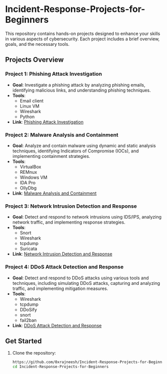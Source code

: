 # Incident-Response-Projects-for-Beginners

This repository contains hands-on projects designed to enhance your skills in various aspects of cybersecurity. Each project includes a brief overview, goals, and the necessary tools.

## Projects Overview

### Project 1: Phishing Attack Investigation

- **Goal**: Investigate a phishing attack by analyzing phishing emails, identifying malicious links, and understanding phishing techniques.
- **Tools**: 
  - Email client
  - Linux VM
  - Wireshark
  - Python
- **Link**: [Phishing Attack Investigation](https://github.com/0xrajneesh/Incident-Response-Projects-for-Beginners/blob/main/Project-1-Phishing-Attack-Investigation.md)

### Project 2: Malware Analysis and Containment

- **Goal**: Analyze and contain malware using dynamic and static analysis techniques, identifying Indicators of Compromise (IOCs), and implementing containment strategies.
- **Tools**: 
  - VirtualBox
  - REMnux
  - Windows VM
  - IDA Pro
  - OllyDbg
- **Link**: [Malware Analysis and Containment](https://github.com/0xrajneesh/Incident-Response-Projects-for-Beginners/blob/main/Project-2-Malware-Analysis-and-Containment.md)

### Project 3: Network Intrusion Detection and Response

- **Goal**: Detect and respond to network intrusions using IDS/IPS, analyzing network traffic, and implementing response strategies.
- **Tools**: 
  - Snort
  - Wireshark
  - tcpdump
  - Suricata
- **Link**: [Network Intrusion Detection and Response](https://github.com/0xrajneesh/Incident-Response-Projects-for-Beginners/blob/main/Project-3-Network-Intrusion-Detection-and-Response.md)

### Project 4: DDoS Attack Detection and Response

- **Goal**: Detect and respond to DDoS attacks using various tools and techniques, including simulating DDoS attacks, capturing and analyzing traffic, and implementing mitigation measures.
- **Tools**: 
  - Wireshark
  - tcpdump
  - DDoSify
  - snort
  - fail2ban
- **Link**: [DDoS Attack Detection and Response](https://github.com/0xrajneesh/Incident-Response-Projects-for-Beginners/blob/main/Project-4-DDoS-attack-detection-and-response.md)

## Get Started

1. Clone the repository:
   ```bash
   https://github.com/0xrajneesh/Incident-Response-Projects-for-Beginners.git
   cd Incident-Response-Projects-for-Beginners
   ```
